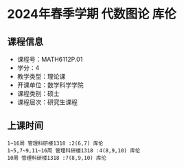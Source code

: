 # 2024年春季学期 代数图论 库伦






## 课程信息

- 课程号：MATH6112P.01
- 学分：4
- 教学类型：理论课
- 开课单位：数学科学学院
- 课程类别：硕士
- 课程层次：研究生课程

## 上课时间

```
1~16周 管理科研楼1318 :2(6,7) 库伦
1~5,7~9,11~16周 管理科研楼1318 :4(8,9,10) 库伦
10周 管理科研楼1318 :7(8,9,10) 库伦
```

